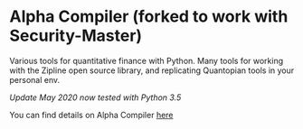 
# Alpha Compiler (forked to work with Security-Master)

Various tools for quantitative finance with Python.  Many tools for working with the Zipline open source library, and replicating Quantopian tools in your personal env.   

*Update May 2020 now tested with Python 3.5*


You can find details on Alpha Compiler [here](https://pbharrin.github.io/alpha-compiler/syntax "Title")

 
